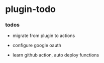 # plugin-todo

### todos

- migrate from plugin to actions

- configure google oauth

- learn github action, auto deploy functions
